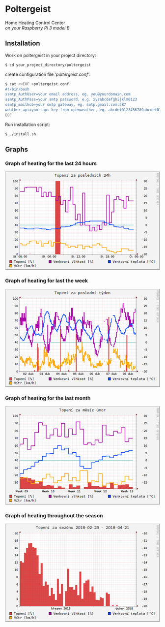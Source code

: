 # Poltergeist
Home Heating Control Center  
_on your Raspberry Pi 3 model B_

## Installation

Work on poltergeist in your project directory:
```bash
$ cd your_project_directory/poltergeist
```

create configuration file _'poltergeist.conf'_:
```bash
$ cat <<EOF >poltergeist.conf
#!/bin/bash
ssmtp_AuthUser=your email address, eg. you@yourdomain.com
ssmtp_AuthPass=your smtp password, e.g. xyzabcdefghijklm0123
ssmtp_mailhub=your smtp gateway, eg. smtp.gmail.com:587
weather_api=your api key from openweather, eg. abcdef0123456789abcdef0132456789
EOF
```
Run installation script:
```bash
$ ./install.sh
```

## Graphs
### Graph of heating for the last 24 hours
![Graph of heating for the last 24 hours](doc/heating24.png)

### Graph of heating for last the  week
![Graph of heating for the last week](doc/heating1w.png)

### Graph of heating for the last month
![Graph of heating for the last month](doc/heating1m.png)

### Graph of heating throughout the season
![Graph of heating throughout the season](doc/heating_season.png)

